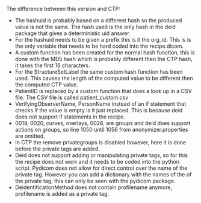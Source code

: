The difference between this version and CTP:
- The hashuid is probably based on a different hash so the produced value is not the same. The hash used is the only hash in the deid package that gives a deterministic uid answer.
- For the hashuid needs to be given a prefix this is it the org_id. This is is the only variable that needs to be hard coded into the recipe.dicom.
- A custom function has been created for the normal hash function, this is done with the MD5 hash which is probably different then the CTP hash, it takes the first 16 characters.
- For the StructureSetLabel the same custom hash function has been used. This causes the length of the computed value to be different then the computed CTP value.
- PatientID is replaced by a custom function that does a look up in a CSV file. The CSV file is called patient_custom.csv
- VerifyingObserverName, PersonName instead of an if statement that checks if the value is empty is it just replaced. This is because deid does not support if statements in the recipe.
- 0018, 0020, curves, overlays, 0028, are groups and deid does support actions on groups, so line 1050 until 1056 from anonymizer.properties are omitted.
- In CTP the remove privategroups is disabled however, here it is done before the private tags are added.
- Deid does not support adding or manipulating private tags, so for this the recipe does not work and it needs to be coded into the python script. Pydicom does not allow for direct control over the name of the private tag. However you can add a dictionary with the names of the of the private tag, this can only be seen with the pydicom package.
- DeidentificationMethod does not contain profilename anymore, profilename is added as a private tag.
